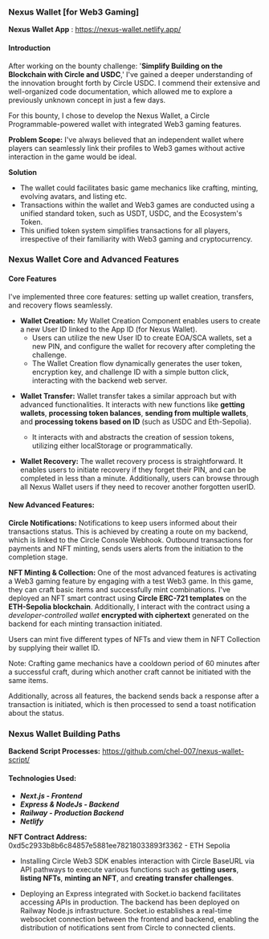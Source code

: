 ### Nexus Wallet [for Web3 Gaming]

**Nexus Wallet App** : https://nexus-wallet.netlify.app/

#### Introduction
After working on the bounty challenge: '**Simplify Building on the Blockchain with Circle and USDC**,' I've gained a deeper understanding of the innovation brought forth by Circle USDC. I commend their extensive and well-organized code documentation, which allowed me to explore a previously unknown concept in just a few days.

For this bounty, I chose to develop the Nexus Wallet, a Circle Programmable-powered wallet with integrated Web3 gaming features.

**Problem Scope:** I've always believed that an independent wallet where players can seamlessly link their profiles to Web3 games without active interaction in the game would be ideal.

**Solution**
- The wallet could facilitates basic game mechanics like crafting, minting, evolving avatars, and listing etc.
- Transactions within the wallet and Web3 games are conducted using a unified standard token, such as USDT, USDC, and the Ecosystem's Token.
- This unified token system simplifies transactions for all players, irrespective of their familiarity with Web3 gaming and cryptocurrency.

### Nexus Wallet Core and Advanced Features

#### Core Features

I've implemented three core features: setting up wallet creation, transfers, and recovery flows seamlessly.
- **Wallet Creation:** My Wallet Creation Component enables users to create a new User ID linked to the App ID (for Nexus Wallet).
  - Users can utilize the new User ID to create EOA/SCA wallets, set a new PIN, and configure the wallet for recovery after completing the challenge.
  - The Wallet Creation flow dynamically generates the user token, encryption key, and challenge ID with a simple button click, interacting with the backend web server.

* **Wallet Transfer:** Wallet transfer takes a similar approach but with advanced functionalities. It interacts with new functions like **getting wallets**, **processing token balances**, **sending from multiple wallets**, and **processing tokens based on ID** (such as USDC and Eth-Sepolia).
  - It interacts with and abstracts the creation of session tokens, utilizing either localStorage or programmatically.

* **Wallet Recovery:** The wallet recovery process is straightforward. It enables users to initiate recovery if they forget their PIN, and can be completed in less than a minute. Additionally, users can browse through all Nexus Wallet users if they need to recover another forgotten userID.

#### New Advanced Features:
**Circle Notifications:** Notifications to keep users informed about their transactions status. This is achieved by creating a route on my backend, which is linked to the Circle Console Webhook. Outbound transactions for payments and NFT minting, sends users alerts from the initiation to the completion stage.

**NFT Minting & Collection:** One of the most advanced features is activating a Web3 gaming feature by engaging with a test Web3 game. In this game, they can craft basic items and successfully mint combinations. I've deployed an NFT smart contract using **Circle ERC-721 templates** on the **ETH-Sepolia blockchain**. Additionally, I interact with the contract using a *developer-controlled wallet* **encrypted with ciphertext** generated on the backend for each minting transaction initiated.

Users can mint five different types of NFTs and view them in NFT Collection by supplying their wallet ID.

Note: Crafting game mechanics have a cooldown period of 60 minutes after a successful craft, during which another craft cannot be initiated with the same items.

Additionally, across all features, the backend sends back a response after a transaction is initiated, which is then processed to send a toast notification about the status.


### Nexus Wallet Building Paths

**Backend Script Processes:** https://github.com/chel-007/nexus-wallet-script/

#### Technologies Used:
* ***Next.js - Frontend***
* ***Express & NodeJs - Backend***
* ***Railway - Production Backend***
* ***Netlify***

**NFT Contract Address:** 0xd5c2933b8b6c84857e5881ee78218033893f3362 - ETH Sepolia



* Installing Circle Web3 SDK enables interaction with Circle BaseURL via API pathways to execute various functions such as **getting users**, **listing NFTs**, **minting an NFT**, and **creating transfer challenges**.

* Deploying an Express integrated with Socket.io backend facilitates accessing APIs in production. The backend has been deployed on Railway Node.js infrastructure. Socket.io establishes a real-time websocket connection between the frontend and backend, enabling the distribution of notifications sent from Circle to connected clients.
